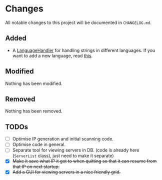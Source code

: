 # Changes
All notable changes to this project will be documented in `CHANGELOG.md`.

## Added
* A [LanguageHandler][langhand] for handling strings in different languages. If you want to add a new language, read [this][readme-lang].

## Modified
Nothing has been modified.

## Removed
Nothing has been removed.

## TODOs
- [ ] Optimise IP generation and initial scanning code.
- [ ] Optimise code in general.
- [ ] Separate tool for viewing servers in DB. (code is already here (`ServerList` class), just need to make it separate)
- [x] ~~Make it save what IP it got to when quitting so that it can resume from that IP on next startup.~~
- [x] ~~Add a GUI for viewing servers in a nice friendly grid.~~

[readme-lang]: https://github.com/StupidRepo/MCScanner/tree/main#languages
[langhand]: https://github.com/StupidRepo/MCScanner/blob/main/src/com/stupidrepo/mcscanner/language/LanguageHandler.java